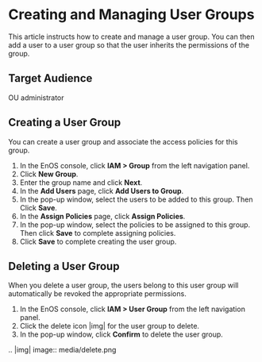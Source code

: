 # Creating and Managing User Groups

This article instructs how to create and manage a user group. You can then add a user to a user group so that the user inherits the permissions of the group.

## Target Audience

OU administrator


## Creating a User Group

You can create a user group and associate the access policies for this group.

1. In the EnOS console, click **IAM > Group** from the left navigation panel.   
2. Click **New Group**.
3. Enter the group name and click **Next**.
4. In the **Add Users** page, click **Add Users to Group**.
5. In the pop-up window, select the users to be added to this group. Then Click **Save**.
6. In the **Assign Policies** page, click **Assign Policies**.
7. In the pop-up window, select the policies to be assigned to this group. Then click **Save** to complete assigning policies.
8. Click **Save** to complete creating the user group.


## Deleting a User Group

When you delete a user group, the users belong to this user group will automatically be revoked the appropriate permissions.

1. In the EnOS console, click **IAM > User Group** from the left navigation panel.
2. Click the delete icon |img| for the user group to delete.
3. In the pop-up window, click **Confirm** to delete the user group.


.. |img| image:: media/delete.png
